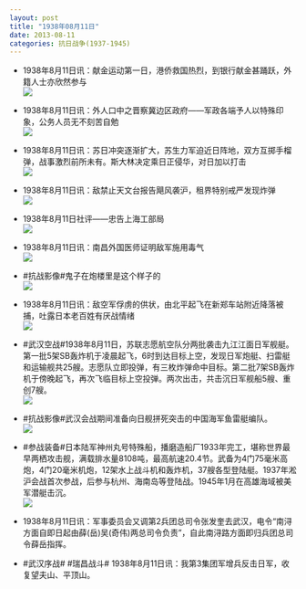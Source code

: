 ```yaml
---
layout: post
title: "1938年08月11日"
date: 2013-08-11
categories: 抗日战争(1937-1945)
---
```


<meta name="referrer" content="no-referrer" />

- 1938年8月11日讯：献金运动第一日，港侨救国热烈，到银行献金甚踊跃，外籍人士亦欣然参与 <br/><img src="https://ww3.sinaimg.cn/large/aca367d8jw1e7j2pgd0jaj20600g40t7.jpg" />

- 1938年8月11日讯：外人口中之晋察冀边区政府——军政各端予人以特殊印象，公务人员无不刻苦自勉 <br/><img src="https://ww2.sinaimg.cn/large/aca367d8jw1e7j0yyoo9ij20c11jojwu.jpg" />

- 1938年8月11日讯：苏日冲突逐渐扩大，苏生力军迫近日阵地，双方互掷手榴弹，战事激烈前所未有。斯大林决定乘日正侵华，对日加以打击 <br/><img src="https://ww1.sinaimg.cn/large/aca367d8jw1e7iz8kuaquj20c12vz147.jpg" />

- 1938年8月11日讯：敌禁止天文台报告飓风袭沪，租界特别戒严发现炸弹 <br/><img src="https://ww3.sinaimg.cn/large/aca367d8jw1e7ixi6ns9lj20bi1chdk9.jpg" />

- 1938年8月11日社评——忠告上海工部局 <br/><img src="https://ww4.sinaimg.cn/large/aca367d8jw1e7iu1bsn31j20c119njw6.jpg" />

- 1938年8月11日讯：南昌外国医师证明敌军施用毒气 <br/><img src="https://ww3.sinaimg.cn/large/aca367d8jw1e7isayt0j5j20950letad.jpg" />

- #抗战影像#鬼子在炮楼里是这个样子的 <br/><img src="https://ww4.sinaimg.cn/large/aca367d8jw1e7iqaskkjtj20m70kyjun.jpg" />

- 1938年8月11日讯：敌空军俘虏的供状，由北平起飞在新郑车站附近降落被捕，吐露日本老百姓有厌战情绪 <br/><img src="https://ww4.sinaimg.cn/large/aca367d8jw1e7in3r66fsj20c1105af4.jpg" />

- #武汉空战#1938年8月11日，苏联志愿航空队分两批袭击九江江面日军舰艇。第一批5架SB轰炸机于凌晨起飞，6时到达目标上空，发现日军炮艇、扫雷艇和运输舰共25艘。志愿队立即投弹，有三枚炸弹命中目标。第二批7架SB轰炸机于傍晚起飞，再次飞临目标上空投弹。两次出击，共击沉日军舰船5艘、重创7艘。 <br/><img src="https://ww1.sinaimg.cn/large/aca367d8jw1e7il4ui1lcj208c04mq34.jpg" />

- #抗战影像#武汉会战期间准备向日舰拼死突击的中国海军鱼雷艇编队。 <br/><img src="https://ww2.sinaimg.cn/large/aca367d8jw1e7ijcwiletj20hs0d0jue.jpg" />

- #参战装备#日本陆军神州丸号特殊船，播磨造船厂1933年完工，堪称世界最早两栖攻击舰，满载排水量8108吨，最高航速20.4节。武备为4门75毫米高炮，4门20毫米机炮，12架水上战斗机和轰炸机，37艘各型登陆艇。1937年淞沪会战首次参战，后参与杭州、海南岛等登陆战。1945年1月在高雄海域被美军潜艇击沉。 <br/><img src="https://ww4.sinaimg.cn/large/aca367d8jw1e7ihogoy5ej20c118mn08.jpg" />

- 1938年8月11日讯：军事委员会又调第2兵团总司令张发奎去武汉，电令“南浔方面自即日起由薛(岳)吴(奇伟)两总司令负责”，自此南浔路方面即归兵团总司令薛岳指挥。 

- #武汉序战# #瑞昌战斗# 1938年8月11日讯：我第3集团军增兵反击日军，收复望夫山、平顶山。 

